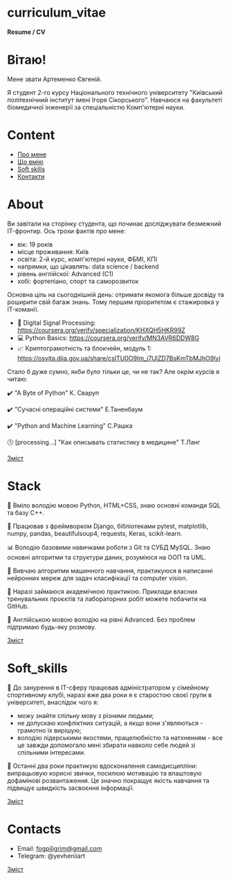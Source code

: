 # curriculum_vitae
**Resume / CV**


# Вітаю!
<p>Мене звати Артеменко Євгеній.</p>
<p>
    Я студент 2-го курсу Національного технічного університету "Київський політехнічний інститут
    імені Ігоря Сікорського". Навчаюся на факультеті біомедичної інженерії за
    спеціальністю Комп'ютерні науки.
</p>


# Content
- [Про мене](#about)
- [Що вмію](#stack)
- [Soft skills](#soft_skills)
- [Контакти](#contacts)


# About
<p>
  Ви завітали на сторінку студента, що починає досліджувати безмежний IT-фронтир.
  Ось трохи фактів про мене:
</p>

- вік: 19 років
- місце проживання: Київ
- освіта: 2-й курс, комп'ютерні науки, ФБМІ, КПІ
- напрямки, що цікавлять: data science / backend
- рівень англійскої: Advanced (C1)
- хобі: фортепіано, спорт та саморозвиток

<p>
  Основна ціль на сьогоднішній день: отримати якомога більше досвіду та роширити свій багаж знань.
  Тому першим пріоритетом є стажировка у IT-команії.
</p>

<p
  У вільний час займаюся самоосвітою та вдосконеленням своїк профільних навичок.
  Ось декілька моїх сертифікатів:
</p>

- 🔬 Digital Signal Processing: https://coursera.org/verify/specialization/KHXQH5HKR99Z
- 💻 Python Basics: https://coursera.org/verify/MN3AVR6DDW8G
- 📈 Криптограмотність та блокчейн, модуль 1: https://osvita.diia.gov.ua/share/csITU0O9Im_i7UlZD7BsKmTbMJhO9Iyj

<p>
  Стало б дуже сумно, якби було тільки це, чи не так?
  Але окрім курсів я читаю:
</p>

✔️ "A Byte of Python" К. Сваруп

✔️ "Сучасні операційні системи" Е.Таненбаум

✔️ "Python and Machine Learning" С.Рашка

🕓 [processing...] "Как описывать статистику в медицине" Т.Ланг

[Зміст](#content)


# Stack
<p>
    🐍 Вміло володію мовою Python, HTML+CSS, знаю основні команди SQL та базу С++.
</p>
<p>
    📂 Працював з фреймворком Django, бібліотеками pytest, matplotlib, numpy, pandas,
    beautifulsoup4, requests, Keras, scikit-learn.
</p>
<p>
    📊 Володію базовими навичками роботи з Git та СУБД MySQL. Знаю основні алгоритми та структури даних,
    розуміюся на ООП та UML.
</p>
<p>
    📖 Вивчаю алгоритми машинного навчання, практикуюся в написанні
    нейронних мереж для задач класифікації та computer vision.
</p>
<p>
    🌱 Наразі займаюся академічною практикою. Приклади власних тренувальних проєктів
    та лабораторних робіт можете побачити на GitHub.
</p>
<p>
    🎤 Англійською мовою володію на рівні Advanced. Без проблем підтримаю будь-яку розмову.
</p>

[Зміст](#content)


# Soft_skills
<p>
    💁 До занурення в IT-сферу працював адміністратором у сімейному спортивному клубі,
    наразі вже два роки я є старостою своєї групи в університеті,
    внаслідок чого я:
</p>

- можу знайти спільну мову з різними людьми;
- не допускаю конфліктних ситуацій, а якщо вони з'являються - грамотно їх вирішую;
- володію лідерськими якостями, працелюбністю та натхненням - все це
  завжди допомогало мені збирати навколо себе людей зі спільними інтересами.


<p>
    🧘 ‍Останні два роки практикую вдосконалення самодисципліни:
    випрацьовую корисні звички, посилюю мотивацію та влаштовую дофамінові розвантаження.
    Це значно покращує якість навчання та підвищує швидкість засвоєння інформації.
</p>

[Зміст](#content)


# Contacts
- Email: fogpiligrim@gmail.com
- Telegram: @yevheniiart

[Зміст](#content)
